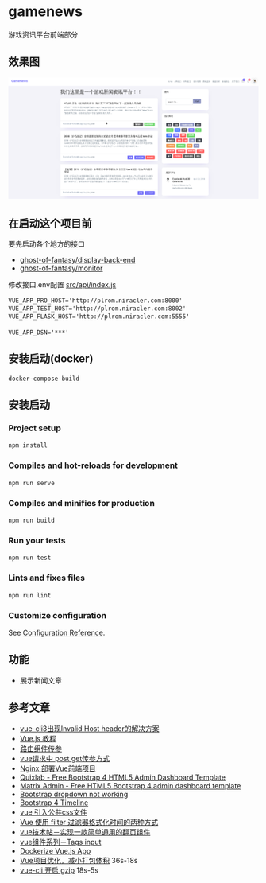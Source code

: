 # gamenews

游戏资讯平台前端部分

## 效果图

![](docs/img/Screenshot_20190927_102817.png)


## 在启动这个项目前

要先启动各个地方的接口

- [ghost-of-fantasy/display-back-end](https://github.com/ghost-of-fantasy/display-back-end)
- [ghost-of-fantasy/monitor](https://github.com/ghost-of-fantasy/monitor)

修改接口.env配置 [src/api/index.js](src/api/index.js)

```
VUE_APP_PRO_HOST='http://plrom.niracler.com:8000'
VUE_APP_TEST_HOST='http://plrom.niracler.com:8002'
VUE_APP_FLASK_HOST='http://plrom.niracler.com:5555'

VUE_APP_DSN='***'
```

## 安装启动(docker)

```shell script
docker-compose build
```

## 安装启动

### Project setup
```shell script
npm install
```

### Compiles and hot-reloads for development
```shell script
npm run serve
```

### Compiles and minifies for production
```shell script
npm run build
```

### Run your tests
```shell script
npm run test
```

### Lints and fixes files
```shell script
npm run lint
```

### Customize configuration
See [Configuration Reference](https://cli.vuejs.org/config/).

## 功能

- 展示新闻文章

## 参考文章

- [vue-cli3出现Invalid Host header的解决方案](https://blog.csdn.net/guzhao593/article/details/85918869)
- [Vue.js 教程](https://www.runoob.com/vue2/vue-tutorial.html)
- [路由组件传参](https://router.vuejs.org/zh/guide/essentials/passing-props.html#对象模式)
- [vue请求中 post get传参方式](https://blog.csdn.net/zhaofuqiangmycomm/article/details/89479904)
- [Nginx 部署Vue前端项目](https://blog.csdn.net/jeikerxiao/article/details/80885875)
- [Quixlab - Free Bootstrap 4 HTML5 Admin Dashboard Template](https://themewagon.com/themes/free-bootstrap-4-html5-admin-dashboard-template-quixlab/)
- [Matrix Admin - Free HTML5 Bootstrap 4 admin dashboard template](https://themewagon.com/themes/free-html5-bootstrap-4-admin-dashboard-template-matrix-admin/)
- [Bootstrap dropdown not working](https://stackoverflow.com/questions/12458522/bootstrap-dropdown-not-working)
- [Bootstrap 4 Timeline](https://www.codeply.com/go/dI6CknFxts/bootstrap-4-timeline)
- [vue 引入公共css文件](https://blog.csdn.net/Smartsunsing/article/details/78529374)
- [Vue 使用 filter 过滤器格式化时间的两种方式](https://juejin.im/post/5d0f08e3f265da1b695d6873)
- [vue技术帖－实现一款简单通用的翻页组件](https://segmentfault.com/a/1190000006911880#articleHeader1)
- [vue组件系列－Tags input](https://segmentfault.com/a/1190000005779273)
- [Dockerize Vue.js App](https://vuejs.org/v2/cookbook/dockerize-vuejs-app.html)
- [Vue项目优化，减小打包体积](https://blog.csdn.net/qq_38948398/article/details/86539011) 36s-18s
- [vue-cli 开启 gzip](https://www.jianshu.com/p/d402c1f7b519) 18s-5s